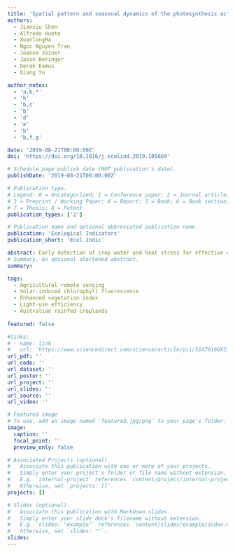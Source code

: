 ```yaml
---
title: 'Spatial pattern and seasonal dynamics of the photosynthesis activity across Australian rainfed croplands'
authors:
  - Jianxiu Shen
  - Alfredo Huete
  - XuanlongMa
  - Ngoc Nguyen Tran
  - Joanna Joiner
  - Jason Beringer
  - Derek Eamus
  - Qiang Yu

author_notes:
  - 'a,b,*'
  - 'b'
  - 'b,c'
  - 'b'
  - 'd'
  - 'e'
  - 'b'
  - 'b,f,g'

date: '2019-08-21T00:00:00Z'
doi: 'https://doi.org/10.1016/j.ecolind.2019.105669'

# Schedule page publish date (NOT publication's date).
publishDate: '2019-08-21T00:00:00Z'

# Publication type.
# Legend: 0 = Uncategorized; 1 = Conference paper; 2 = Journal article;
# 3 = Preprint / Working Paper; 4 = Report; 5 = Book; 6 = Book section;
# 7 = Thesis; 8 = Patent
publication_types: ['2']

# Publication name and optional abbreviated publication name.
publication: 'Ecological Indicators'
publication_short: 'Ecol Indic'

abstract: Early detection of crop water and heat stress for effective crop management requires continuous and accurate monitoring of cropland photosynthesis activity. Satellite measurements can complement the restrictive coverage afforded by in-situ measurements and have the potential to facilitate the monitoring of cropland photosynthesis over a large spatial scale in a cost-effective manner. Traditionally, space-based monitoring of cropland photosynthetic activity, especially Light-use efficiency (LUE), has relied on empirical relationships between satellite spectral reflectance and ground climate and vegetation conditions. Space-borne retrievals of sun-induced chlorophyll fluorescence (SIF), an independent measurement, has shown to provide a more direct estimation of photosynthetic activity than traditional methods, and may further allow the inference of LUE. This study has empirically explored the possibility of remotely monitoring large-scale LUE by calculating the ratio of photosynthetically active radiation (PAR) normalized SIF to the Enhanced Vegetation Index (EVI). We applied this calculation to demonstrate the spatial patterns and seasonal dynamics of LUE and its related measurements in response to land surface temperature (LST) across Australian rainfed croplands from 2007 to 2016. LST was used to provide an integrated measure of vegetation water and heat stress at the canopy level. Our results showed that LUE tends to be higher in the geographical middle zones than in either the warmer northern or the cooler southern regions. Temporally, we found that there was a seasonal asymmetry of LUE and its related measurements in response to LST change throughout the winter crop-growing season. Statistical tests revealed that the optimum LST range for satellite-based LUE was 16.6–17.6 °C during August. The more LST exceeded this optimum, the more sensitive LUE was found to be. Pixels in August with optimum LST across the ten-year sampling period (Augusts of 2007–2016) were distributed in the southern-middle to middle zones of the Australian rainfed croplands. Our results provide new opportunities for large-scale cropland heat and drought stress detection under a future warmer and drier climate and can also support remote analyses of crop photosynthetic activity over large spatial scales.
# Summary. An optional shortened abstract.
summary: 

tags:
  - Agricultural remote sensing
  - Solar-induced chlorophyll fluorescence
  - Enhanced vegetation index
  - Light-use efficiency
  - Australian rainfed croplands
  
featured: false

#links:
# - name: link
#   url: 'https://www.sciencedirect.com/science/article/pii/S1470160X21006658'
url_pdf: ''
url_code: ''
url_dataset: ''
url_poster: ''
url_project: ''
url_slides: ''
url_source: ''
url_video: ''

# Featured image
# To use, add an image named `featured.jpg/png` to your page's folder.
image:
  caption: ''
  focal_point: ''
  preview_only: false

# Associated Projects (optional).
#   Associate this publication with one or more of your projects.
#   Simply enter your project's folder or file name without extension.
#   E.g. `internal-project` references `content/project/internal-project/index.md`.
#   Otherwise, set `projects: []`.
projects: []

# Slides (optional).
#   Associate this publication with Markdown slides.
#   Simply enter your slide deck's filename without extension.
#   E.g. `slides: "example"` references `content/slides/example/index.md`.
#   Otherwise, set `slides: ""`.
slides:
---
```


